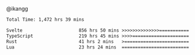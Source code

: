 @ikangg
<!--START_SECTION:waka-->

```txt
Total Time: 1,472 hrs 39 mins

Svelte                     856 hrs 50 mins >>>>>>>>>>>>>>===========   57.41 %
TypeScript                 219 hrs 45 mins >>>>=====================   14.72 %
Rust                       41 hrs 2 mins   >========================   02.75 %
Lua                        23 hrs 24 mins  =========================   01.57 %
```

<!--END_SECTION:waka-->
